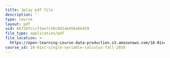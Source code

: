 ```yaml
---
title: 3play pdf file
description: ''
type: course
layout: pdf
uid: 6672bfcccf3ae7c58c9d1ab456e6b459
file_type: application/pdf
file_location: >-
  https://open-learning-course-data-production.s3.amazonaws.com/18-01sc-single-variable-calculus-fall-2010/6672bfcccf3ae7c58c9d1ab456e6b459_CXKoCMVqM9s.pdf
course_id: 18-01sc-single-variable-calculus-fall-2010
---
```

